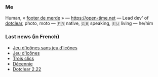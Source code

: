 ### Me

Human, « [footer de merde](https://open-time.net/post/2013/07/17/La-veritable-histoire-du-Footer-de-merde-) » — https://open-time.net — Lead dev' of [dotclear](https://git.dotclear.org/dev/dotclear), photo, moto — 🇫🇷 native, 🇬🇧 speaking, 🇪🇺 living — he/him

### Last news (in French)

<!-- BLOG-POST-LIST:START -->
- [Jeu d&#39;icônes sans jeu d&#39;icônes](https://open-time.net/post/2022/05/17/Jeu-d-icones-sans-jeu-d-icones)
- [Jeu d&#39;icônes](https://open-time.net/post/2022/05/16/Jeu-d-icones)
- [Trois clics](https://open-time.net/post/2022/05/15/Trois-clics)
- [Décennie](https://open-time.net/post/2022/05/14/Decennie)
- [Dotclear 2.22](https://open-time.net/post/2022/05/13/Dotclear-222)
<!-- BLOG-POST-LIST:END -->
